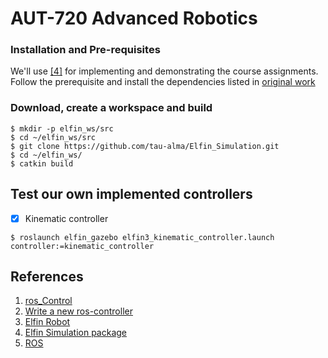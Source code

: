 # AUT-720 Advanced Robotics


### Installation and Pre-requisites
We'll use [[4]](https://github.com/modulabs/arm-control) for implementing and demonstrating the course assignments. 
Follow the prerequisite and install the dependencies listed in [original work](https://github.com/KulunuOS/Elfin_Simulation#installation-and-pre-requisites)

### Download, create a workspace and build 

    $ mkdir -p elfin_ws/src
    $ cd ~/elfin_ws/src
    $ git clone https://github.com/tau-alma/Elfin_Simulation.git
    $ cd ~/elfin_ws/
    $ catkin build

## Test our own implemented controllers

- [x] Kinematic controller

```
$ roslaunch elfin_gazebo elfin3_kinematic_controller.launch controller:=kinematic_controller
``` 

## References
1. [ros_Control](http://wiki.ros.org/ros_control)
2. [Write a new ros-controller](https://github.com/ros-controls/ros_control/wiki/controller_interface)
3. [Elfin Robot](http://wiki.ros.org/Robots/Elfin)
4. [Elfin Simulation package](https://github.com/modulabs/arm-control)
5. [ROS](http://wiki.ros.org/)

